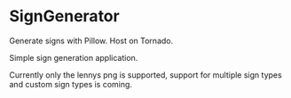 # SignGenerator
Generate signs with Pillow.
Host on Tornado.

Simple sign generation application.

Currently only the lennys png is supported, support for multiple sign types and custom sign types is coming.
